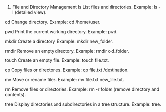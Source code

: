 1. File and Directory Management
ls
List files and directories.
Example: ls -l (detailed view).

cd
Change directory.
Example: cd /home/user.

pwd
Print the current working directory.
Example: pwd.

mkdir
Create a directory.
Example: mkdir new_folder.

rmdir
Remove an empty directory.
Example: rmdir old_folder.

touch
Create an empty file.
Example: touch file.txt.

cp
Copy files or directories.
Example: cp file.txt /destination.

mv
Move or rename files.
Example: mv file.txt new_file.txt.

rm
Remove files or directories.
Example: rm -r folder (remove directory and contents).

tree
Display directories and subdirectories in a tree structure.
Example: tree.

